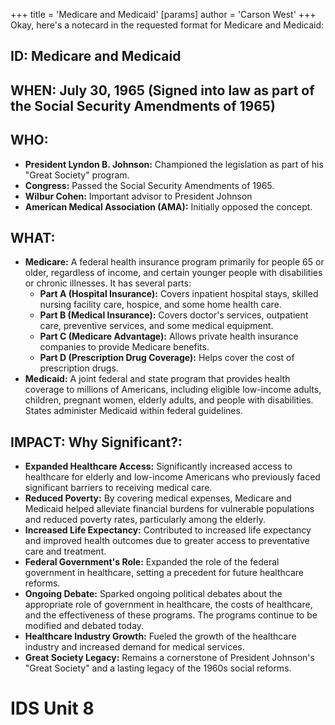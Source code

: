 +++
 title = 'Medicare and Medicaid'
[params]
	author = 'Carson West'
+++
Okay, here's a notecard in the requested format for Medicare and Medicaid:

## ID: Medicare and Medicaid 
## WHEN: July 30, 1965 (Signed into law as part of the Social Security Amendments of 1965)

## WHO:
*   **President Lyndon B. Johnson:** Championed the legislation as part of his "Great Society" program.
*   **Congress:** Passed the Social Security Amendments of 1965.
*   **Wilbur Cohen:** Important advisor to President Johnson
*   **American Medical Association (AMA):** Initially opposed the concept.

## WHAT:

*   **Medicare:** A federal health insurance program primarily for people 65 or older, regardless of income, and certain younger people with disabilities or chronic illnesses. It has several parts:
    *   **Part A (Hospital Insurance):** Covers inpatient hospital stays, skilled nursing facility care, hospice, and some home health care.
    *   **Part B (Medical Insurance):** Covers doctor's services, outpatient care, preventive services, and some medical equipment.
    *   **Part C (Medicare Advantage):** Allows private health insurance companies to provide Medicare benefits.
    *   **Part D (Prescription Drug Coverage):** Helps cover the cost of prescription drugs.
*   **Medicaid:** A joint federal and state program that provides health coverage to millions of Americans, including eligible low-income adults, children, pregnant women, elderly adults, and people with disabilities.  States administer Medicaid within federal guidelines.

## IMPACT: Why Significant?:

*   **Expanded Healthcare Access:** Significantly increased access to healthcare for elderly and low-income Americans who previously faced significant barriers to receiving medical care.
*   **Reduced Poverty:** By covering medical expenses, Medicare and Medicaid helped alleviate financial burdens for vulnerable populations and reduced poverty rates, particularly among the elderly.
*   **Increased Life Expectancy:** Contributed to increased life expectancy and improved health outcomes due to greater access to preventative care and treatment.
*   **Federal Government's Role:** Expanded the role of the federal government in healthcare, setting a precedent for future healthcare reforms.
*   **Ongoing Debate:** Sparked ongoing political debates about the appropriate role of government in healthcare, the costs of healthcare, and the effectiveness of these programs.  The programs continue to be modified and debated today.
*   **Healthcare Industry Growth:** Fueled the growth of the healthcare industry and increased demand for medical services.
*   **Great Society Legacy:** Remains a cornerstone of President Johnson's "Great Society" and a lasting legacy of the 1960s social reforms.

# IDS Unit 8
